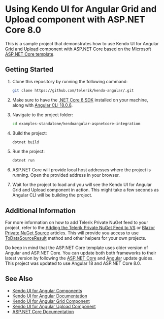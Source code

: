 # Using Kendo UI for Angular Grid and Upload component with ASP.NET Core 8.0

This is a sample project that demonstrates how to use Kendo UI for Angular [Grid](https://www.telerik.com/kendo-angular-ui/components/grid/) and [Upload](https://www.telerik.com/kendo-angular-ui/components/uploads/upload/) component with ASP.NET Core based on the Microsoft [ASP.NET Core template](https://learn.microsoft.com/en-us/aspnet/core/client-side/spa/angular?view=aspnetcore-8.0&tabs=visual-studio).

## Getting Started

1. Clone this repository by running the following command:

    ```bash
    git clone https://github.com/telerik/kendo-angular/.git
    ```

1. Make sure to have the [.NET Core 8 SDK](https://dotnet.microsoft.com/download) installed on your machine, along with [Angular CLI 18.0.6](https://v17.angular.io/guide/setup-local#install-the-angular-cli).

1. Navigate to the project folder:

    ```bash
    cd examples-standalone/kendoangular-aspnetcore-integration
    ```

1. Build the project:

    ```bash
    dotnet build
    ```

1. Run the project:

    ```bash
    dotnet run
    ```

1. ASP.NET Core will provide local host addresses where the project is running. Open the provided address in your browser.

1. Wait for the project to load and you will see the Kendo UI for Angular Grid and Upload component in action. This might take a few seconds as Angular CLI will be building the project.

## Additional Information

For more information on how to add Telerik Private NuGet feed to your project, refer to the [Adding the Telerik Private NuGet Feed to VS](https://docs.telerik.com/reporting/getting-started/installation/adding-private-nuget-feed) or [Blazor Private NuGet Source](https://docs.telerik.com/blazor-ui/installation/nuget#use-the-net-cli) articles.
This will provide you access to use [ToDataSourceResult](https://docs.telerik.com/aspnet-mvc/api/kendo.mvc.extensions/queryableextensions#todatasourceresultsystemdatadatatablekendomvcuidatasourcerequest) method and other helpers for your own projects.

Do keep in mind that the ASP.NET Core template uses older version of Angular and ASP.NET Core. You can update both both frameworks to their latest version by following the [ASP.NET Core](https://learn.microsoft.com/en-us/aspnet/core/migration/70-80?view=aspnetcore-8.0&tabs=visual-studio) and [Angular](https://angular.dev/update-guide) update guides. This project was updated to use Angular 18 and ASP.NET Core 8.0.

## See Also

- [Kendo UI for Angular Components](https://www.telerik.com/kendo-angular-ui)
- [Kendo UI for Angular Documentation](https://www.telerik.com/kendo-angular-ui/components/)
- [Kendo UI for Angular Grid Component](https://www.telerik.com/kendo-angular-ui/components/grid/)
- [Kendo UI for Angular Upload Component](https://www.telerik.com/kendo-angular-ui/components/uploads/upload/)
- [ASP.NET Core Documentation](https://learn.microsoft.com/en-us/aspnet/core/?view=aspnetcore-8.0)
